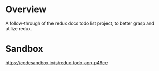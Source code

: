 # Overview
A follow-through of the redux docs todo list project, to better grasp and utilize redux.

# Sandbox
https://codesandbox.io/s/redux-todo-app-p46ce
